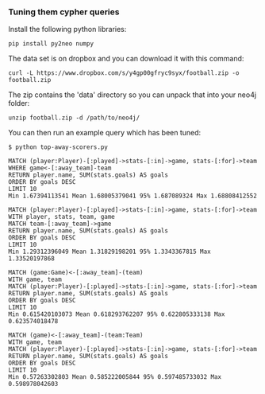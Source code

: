 ### Tuning them cypher queries

Install the following python libraries:

    pip install py2neo numpy

The data set is on dropbox and you can download it with this command:

    curl -L https://www.dropbox.com/s/y4gp00gfryc9syx/football.zip -o football.zip

The zip contains the 'data' directory so you can unpack that into your neo4j folder:

	unzip football.zip -d /path/to/neo4j/

You can then run an example query which has been tuned:

    $ python top-away-scorers.py
    
    MATCH (player:Player)-[:played]->stats-[:in]->game, stats-[:for]->team
    WHERE game<-[:away_team]-team
    RETURN player.name, SUM(stats.goals) AS goals
    ORDER BY goals DESC
    LIMIT 10
    Min 1.67394113541 Mean 1.68005379041 95% 1.687089324 Max 1.68808412552

    MATCH (player:Player)-[:played]->stats-[:in]->game, stats-[:for]->team
    WITH player, stats, team, game
    MATCH team-[:away_team]->game
    RETURN player.name, SUM(stats.goals) AS goals
    ORDER BY goals DESC
    LIMIT 10
    Min 1.29312396049 Mean 1.31829198201 95% 1.3343367815 Max 1.33520197868

    MATCH (game:Game)<-[:away_team]-(team)
    WITH game, team
    MATCH (player:Player)-[:played]->stats-[:in]->game, stats-[:for]->team
    RETURN player.name, SUM(stats.goals) AS goals
    ORDER BY goals DESC
    LIMIT 10
    Min 0.615420103073 Mean 0.618293762207 95% 0.622805333138 Max 0.623574018478

    MATCH (game)<-[:away_team]-(team:Team)
    WITH game, team
    MATCH (player:Player)-[:played]->stats-[:in]->game, stats-[:for]->team
    RETURN player.name, SUM(stats.goals) AS goals
    ORDER BY goals DESC
    LIMIT 10
    Min 0.57263302803 Mean 0.585222005844 95% 0.597485733032 Max 0.598978042603
